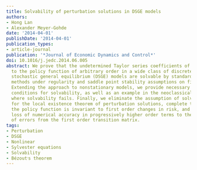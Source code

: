 ```yaml
---
title: Solvability of perturbation solutions in DSGE models
authors:
- Hong Lan
- Alexander Meyer-Gohde
date: '2014-04-01'
publishDate: '2014-04-01'
publication_types:
- article-journal
publication: '*Journal of Economic Dynamics and Control*'
doi: 10.1016/j.jedc.2014.06.005
abstract: We prove that the undetermined Taylor series coefficients of local approximations
  to the policy function of arbitrary order in a wide class of discrete time dynamic
  stochastic general equilibrium (DSGE) models are solvable by standard DSGE perturbation
  methods under regularity and saddle point stability assumptions on first order approximations.
  Extending the approach to nonstationary models, we provide necessary and sufficient
  conditions for solvability, as well as an example in the neoclassical growth model
  where solvability fails. Finally, we eliminate the assumption of solvability needed
  for the local existence theorem of perturbation solutions, complete the proof that
  the policy function is invariant to first order changes in risk, and attribute the
  loss of numerical accuracy in progressively higher order terms to the compounding
  of errors from the first order transition matrix.
tags:
- Perturbation
- DSGE
- Nonlinear
- Sylvester equations
- Solvability
- Bézout׳s theorem
---
```

